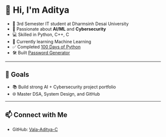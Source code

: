 # 👋 Hi, I'm Aditya

- 🎯 3rd Semester IT student at Dharmsinh Desai University
- 🧠 Passionate about **AI/ML** and **Cybersecurity**
- 💻 Skilled in Python, C++, C
- 🚀 Currently learning Machine Learning
- ✅ Completed [100 Days of Python](#)
- 🛠️ Built [Password Generator](https://github.com/Vala-Aditya-C/Password-Generator)

------------------------------------

## 📌 Goals
- 📚 Build strong AI + Cybersecurity project portfolio
- 🌐 Master DSA, System Design, and GitHub

----------------------------

## 📫 Connect with Me
- GitHub: [Vala-Aditya-C](https://github.com/Vala-Aditya-C)
